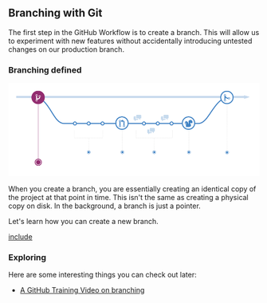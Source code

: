 ## Branching with Git

The first step in the GitHub Workflow is to create a branch. This will allow us to experiment with new features without accidentally introducing untested changes on our production branch.

### Branching defined

![GitHub Workflow](./img/github-workflow.png)

When you create a branch, you are essentially creating an identical copy of the project at that point in time. This isn't the same as creating a physical copy on disk. In the background, a branch is just a pointer.

Let's learn how you can create a new branch.

[include](04a_activity_create_branch.md ':include')

### Exploring

Here are some interesting things you can check out later:

- [A GitHub Training Video on branching](https://youtu.be/H5GJfcp3p4Q)
